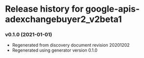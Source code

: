 # Release history for google-apis-adexchangebuyer2_v2beta1

### v0.1.0 (2021-01-01)

* Regenerated from discovery document revision 20201202
* Regenerated using generator version 0.1.0

